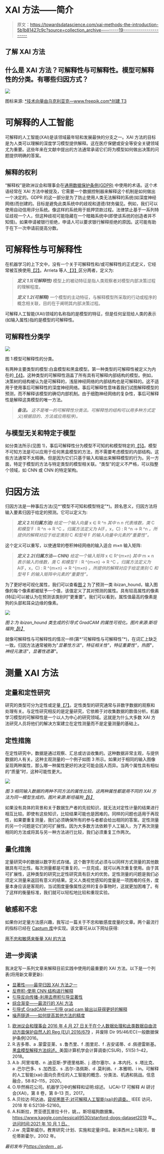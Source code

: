# XAI 方法——简介

> 原文：<https://towardsdatascience.com/xai-methods-the-introduction-5b1b81427c9c?source=collection_archive---------19----------------------->

## 了解 XAI 方法

## 什么是 XAI 方法？可解释性与可解释性。模型可解释性的分类。有哪些归因方式？

![](img/cae8e91b490cd2d9c1f2261e480f0f27.png)

图标来源: [*技术向量由乌克利亚克—www.freepik.com*创建 T3](https://www.freepik.com/vectors/technology)

# 可解释的人工智能

可解释的人工智能(XAI)是该领域最年轻和发展最快的分支之一。XAI 方法的目标是为人类可以理解的深度学习模型提供解释。这在医疗保健或安全等安全关键领域尤为重要。这些年来在文献中提出的方法通常承诺它们将为模型如何做出决策的问题提供明确的答案。

## 解释的权利

“解释权”是欧洲议会和理事会在[通用数据保护条例(GDPR)](https://op.europa.eu/en/publication-detail/-/publication/3e485e15-11bd-11e6-ba9a-01aa75ed71a1) 中使用的术语。这个术语经常在 XAI 方法中被提及，它需要一个数据控制器来解释这个机制是如何做出一个决定的。GDPR 的这一部分是为了防止使用人类无法解释的系统(如深度神经网络)而创建的。目标是避免此类系统中的歧视和道德/财务偏见。例如，我们可以使用自动信用评分系统。像这样的系统用于抵押贷款过程。法律禁止基于一系列特征歧视一个人，但这种歧视可能隐藏在一个暗箱系统中(即使该系统的创造者并不知情)。如果申请被银行拒绝，申请人可以要求银行解释拒绝的原因。这可能有助于在下一次申请前提高分数。

# 可解释性与可解释性

在机器学习的上下文中，没有一个关于可解释性和/或可解释性的正式定义，它经常被互换使用[【2】](https://arxiv.org/abs/1802.01933)。Arrieta 等人[【3】](https://arxiv.org/abs/1910.10045)区分两者，定义为:

> ***定义 1.1(可解释性)*** 模型上的被动特征是指人类观察者对模型内部决策过程的理解程度。
> 
> ***定义 1.2(可解释)*** 一个模型的主动特征，与解释模型所采取的行动或程序的概念相关联，目的在于阐明其内部决策过程。

可解释人工智能(XAI)领域的名称指的是模型的特征，但是任何呈现给人类的表示(如输入属性)指的是模型的可解释性。

## 可解释性分类学

![](img/4e907a2320c8b90c64e1d039e09557c4.png)

图 1:模型可解释性的分类。

有两种主要类型的模型:白盒模型和黑盒模型。第一种类型的可解释性被定义为内在的[【4】](http://www.cs.columbia.edu/~orb/papers/xai_survey_paper_2017.pdf)。这种类型的可解释性涵盖了所有具有可解释内部结构的模型。例如，决策树的结构被认为是可解释的，浅层神经网络的内部结构也是可解释的。这不适用于使用事后可解释性的深度神经网络。事后可解释性意味着我们试图解释模型的预测，而不解释该模型的确切内部机制。由于细胞神经网络的复杂性，事后可解释性是解释这类模型的唯一方法。

> ***备注。*** *这不是唯一的可解释性分类法。可解释性的结构可以用多种方式定义(根据目的、方法或应用程序)。*

## 与模型无关和特定于模型

如分类法所示(见图 1)，事后可解释性分为模型不可知的和模型特定的[【5】](https://ieeexplore.ieee.org/document/8466590)。模型不可知方法是可以应用于任何黑盒模型的方法，而不需要考虑模型的内部结构。这些方法通常不太精确，但是因为它们只基于输入和输出来解释模型的行为。另一方面，特定于模型的方法与特定类型的模型相关联。“类型”的定义不严格，可以指整个领域，如 CNN 或 CNN 的特定架构。

# 归因方法

归因方法是一种事后方法(见*“模型不可知和模型特定”*)。顾名思义，归因方法将输入要素归因于给定的预测。它可以定义为:

> ***定义 2.1(归属方法)*** *给定一个输入向量* x ∈ R ^n *其中* n *n 代表维数，类* C *和模型* F : R ^n → R ^C *。归属方法定义为* A(F，x，C) : R ^n → R ^n *。所提供的解释对应于给定类别* C *和型号* F *的输入向量中元素的“重要性”。*

这个定义可以重写，以使通常的卷积神经网络的输入适合 m×n 输入矩阵:

> ***定义 2.2(归属方法— CNN)*** *给定一个输入矩阵* x ∈ R^{m×n} *其中* m × n *表示输入的维数，类* C *和模型* F : R ^{m×n} → R ^C *。归属方法定义为* A(F，x，C) : R ^{m×n} → R ^{m×n} *。所提供的解释对应于给定类别* C *和型号* F *的输入矩阵中元素的“重要性”。*

为了更好地可视化属性，我们可以查看[图 2](https://erdem.pl/2021/10/xai-methods-the-introduction/#figure-2) 为了预测一类 ibizan_hound，输入图像的每个像素都被赋予一个值，该值定义了其对预测的属性。具有较高属性的像素(特征)可以被认为在预测该类别时“更重要”。我们可以看到，属性值最高的像素是狗的头部和耳朵边缘的像素。

![](img/851b9bb888e166bbec0463921b318282.png)

*图 2:为 ibizan_hound 类生成的引导式 GradCAM 的属性可视化。图片来源:斯坦福狗*[*【6】*](https://www.kaggle.com/jessicali9530/stanford-dogs-dataset)

就像可解释性与可解释性的情况一样(第*“可解释性与可解释性”*)，在词汇上缺乏一致。归因方法通常被称为"*显著性方法"*，*特征相关性"*，*特征重要性"*，*热图"*，*神经元激活"*，*显著性遮罩"*。

# 测量 XAI 方法

## 定量和定性研究

研究的类型可分为定性或定量[【7】](http://repository.unmas.ac.id/medias/journal/EBK-00121.pdf)。定性类型的研究通常与非数字数据的观察和处理有关。与定性研究相反的是定量研究，它依赖于对收集数据的数值分析。机器学习模型的可解释性是一个以人为中心的研究领域。这就是为什么大多数 XAI 方法研究人员将他们的解决方案建立在定性测量而不是定量测量的基础上。

## 定性措施

在定性研究中，数据是通过观察、汇总或访谈收集的。这种数据非常主观，与提供数据的人有关。这种主观测量的一个例子如图 3 所示。如果对于相同的输入图像呈现两种属性，那么哪一种属性更好的决定可能会因人而异。当两个属性具有相似的“质量”时，这种可能性更大。

![](img/e3e697f511f2f3b30bdb853fa43d4725.png)

*图 3:相同输入数据的两种不同方法的属性比较。这两种属性都是用不同的 XAI 方法为同一模型生成的。图片来源:斯坦福狗*[*【6】*](https://www.kaggle.com/jessicali9530/stanford-dogs-dataset)

如果没有具体的背景和关于数据生产者的先验知识，就无法对定性计量的结果进行相互比较。即使有这些知识，比较结果可能也是困难的。同样的问题也适用于再现性，如果要重复测量，我们必须确保所有的参与者都会给出相同的答案。定性测量的另一个问题是它们的可扩展性。因为大多数方法依赖于人工输入，为了再次测量相同的方法或将其与另一种方法进行比较，我们必须重复工作两次。

## 量化措施

定量研究中的数据以数字形式存储。这个数字形式必须与以同样方式测量的其他数据具有可比性。每次测量都是可重复的，一旦完成，就可以再次重复使用。由于其可扩展性，这种类型的研究比定性研究具有巨大的优势。定性测量的问题是我们必须定义测量来返回有意义的结果。定义人类视觉感知的度量是一项困难的任务，度量本身应该是客观的，当试图度量像属性这样的复杂事物时，这就更加困难了。有了这样的衡量标准，我们就可以轻松地比较和重现实验。

## 敏感和不忠

如果你对定量方法感兴趣，我写过一篇关于不忠和敏感度度量的文章。两个最流行的指标已经在 [Captum 库](https://captum.ai/)中实现。该文章可从以下网址获得:

[用不忠和敏感来衡量 XAI 的方法](https://erdem.pl/2021/03/measuring-xai-methods-with-infidelity-and-sensitivity)

## 进一步阅读

我决定写一系列文章来解释目前实践中使用的最重要的 XAI 方法。以下是一个列表(将用新文章更新):

*   [显著性——最早归因 XAI 方法之一](https://medium.com/@kemalpiro/xai-methods-saliency-ef3841eae910)
*   [反卷积-使用 CNN 结构进行解释](https://medium.com/@kemalpiro/xai-methods-deconvolution-3599f5964db8)
*   [引导反向传播-利用去卷积引导显著性](https://medium.com/@kemalpiro/xai-methods-guided-backpropagation-77645bd80995)
*   [综合渐变——最流行的 XAI 方法](https://medium.com/@kemalpiro/xai-methods-integrated-gradients-6ee1fe4120d8)
*   [引导式 GradCAM——引导 grad cam 输出以获得更好的解释](https://medium.com/@kemalpiro/xai-methods-guided-gradcam-e0ce20374703)
*   [噪声隧道——如何提高其他方法的精度](https://medium.com/@kemalpiro/xai-methods-noise-tunnel-31ca197fb560)

1.  [欧洲议会和理事会 2016 年 4 月 27 日关于在个人数据处理和此类数据自由流动方面保护自然人的 Reg (EU) 2016/679](https://op.europa.eu/en/publication-detail/-/publication/3e485e15-11bd-11e6-ba9a-01aa75ed71a1) ，并废除 Dir 95/46/EC(一般数据保护条例)2016。
2.  R.吉多蒂、a .蒙雷亚莱、s .鲁杰里、f .图里尼、f .吉安诺蒂、d .佩德雷斯基。[黑盒模型解释方法综述。](https://arxiv.org/abs/1802.01933)美国计算机学会计算调查(CSUR)，51(5):1–42，2018。
3.  A.b .阿里埃塔、n .迪亚斯-罗德里格斯、j .德尔塞尔、a .本内托、s .塔比克、a .巴尔巴多、s .加西亚、s .吉尔-洛佩斯、d .莫利纳、r .本雅明、i in。可解释的人工智能(xai):面向负责任的人工智能的概念、分类法、机遇和挑战。信息融合，58:82–115，2020。
4.  O.毕然棉花公司。机器学习中的解释和证明:综述。 IJCAI-17 可解释 AI 研讨会(XAI)，第 8 卷，第 8–13 页，2017。
5.  A.贝拉达·阿达迪。[窥视黑匣子:对可解释人工智能(xai)的调查。](https://ieeexplore.ieee.org/document/8466590) IEEE 访问，2018 年 6:52138–52160。
6.  A.科斯拉，贾亚德瓦普拉卡什，姚，。斯坦福狗数据集。https://www.kaggle.com/jessicali9530/stanford-dogs-dataset2019 年[。访问时间:2021 年 10 月 1 日。](https://www.kaggle.com/jessicali9530/stanford-dogs-dataset)
7.  J.w .克雷斯威尔。教育研究:计划、实施和定量评估。新泽西州上马鞍河，普伦蒂斯霍尔，2002 年。

*最初发布于*[*https://erdem . pl*](https://erdem.pl/2021/10/xai-methods-the-introduction)*。*